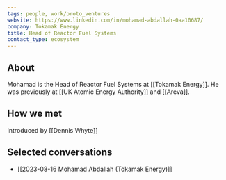 ```yaml
---
tags: people, work/proto_ventures
website: https://www.linkedin.com/in/mohamad-abdallah-0aa10687/
company: Tokamak Energy
title: Head of Reactor Fuel Systems
contact_type: ecosystem
---
```

## About
Mohamad is the Head of Reactor Fuel Systems at [[Tokamak Energy]]. He was previously at [[UK Atomic Energy Authority]] and [[Areva]].
## How we met
Introduced by [[Dennis Whyte]]
## Selected conversations
- [[2023-08-16 Mohamad Abdallah (Tokamak Energy)]]